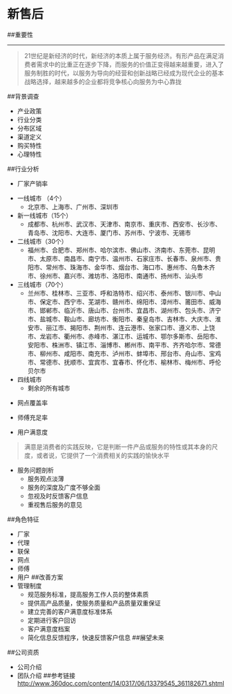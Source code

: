 # 新售后
##重要性
___
>21世纪是新经济的时代，新经济的本质上属于服务经济。有形产品在满足消费者需求中的比重正在逐步下降，而服务的价值正变得越来越重要，进入了服务制胜的时代，以服务为导向的经营和创新战略已经成为现代企业的基本战略选择，越来越多的企业都将竞争核心向服务为中心靠拢

##背景调查
* 产业政策
* 行业分类
* 分布区域
* 渠道定义
* 购买特性
* 心理特性

##行业分析
 * 厂家产销率
  - 一线城市 （4个）
    - 北京市、上海市、广州市、深圳市
  - 新一线城市（15个）
    - 成都市、杭州市、武汉市、天津市、南京市、重庆市、西安市、长沙市、青岛市、沈阳市、大连市、厦门市、苏州市、宁波市、无锡市
  - 二线城市（30个）
    - 福州市、合肥市、郑州市、哈尔滨市、佛山市、济南市、东莞市、昆明市、太原市、南昌市、南宁市、温州市、石家庄市、长春市、泉州市、贵阳市、常州市、珠海市、金华市、烟台市、海口市、惠州市、乌鲁木齐市、徐州市、嘉兴市、潍坊市、洛阳市、南通市、扬州市、汕头市    
  - 三线城市（70个）
    - 兰州市、桂林市、三亚市、呼和浩特市、绍兴市、泰州市、银川市、中山市、保定市、西宁市、芜湖市、赣州市、绵阳市、漳州市、莆田市、威海市、邯郸市、临沂市、唐山市、台州市、宜昌市、湖州市、包头市、济宁市、盐城市、鞍山市、廊坊市、衡阳市、秦皇岛市、吉林市、大庆市、淮安市、丽江市、揭阳市、荆州市、连云港市、张家口市、遵义市、上饶市、龙岩市、衢州市、赤峰市、湛江市、运城市、鄂尔多斯市、岳阳市、安阳市、株洲市、镇江市、淄博市、郴州市、南平市、齐齐哈尔市、常德市、柳州市、咸阳市、南充市、泸州市、蚌埠市、邢台市、舟山市、宝鸡市、常德市、抚顺市、宜宾市、宜春市、怀化市、榆林市、梅州市、呼伦贝尔市    
   - 四线城市
     - 剩余的所有城市
 * 网点覆盖率
 
 * 师傅充足率

 * 用户满意度
 >满意是消费者的实践反映，它是判断一件产品或服务的特性或其本身的尺度，或者说，它提供了一个消费相关的实践的愉快水平
 * 服务问题剖析
   - 服务观点淡薄
   - 服务的深度及广度不够全面
   - 忽视及时反馈客户信息
   - 重视售后服务的意见

##角色特征
 * 厂家
 * 代理
 * 联保
 * 网点
 * 师傅
 * 用户
##改善方案
 * 管理制度
   - 规范服务标准，提高服务工作人员的整体素质
   - 提供高产品质量，使服务质量和产品质量双重保证
   - 建立完善的客户满意度标准体系
   - 定期进行客户回访
   - 客户满意度档案
   - 简化信息反馈程序，快速反馈客户信息
##展望未来

##公司资质
  * 公司介绍
  * 团队介绍
##参考链接
http://www.360doc.com/content/14/0317/06/13379545_361182671.shtml